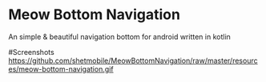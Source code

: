 # Meow Bottom Navigation
An simple & beautiful navigation bottom for android written in kotlin

#Screenshots
https://github.com/shetmobile/MeowBottomNavigation/raw/master/resources/meow-bottom-navigation.gif